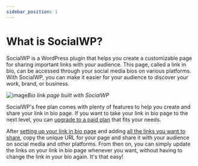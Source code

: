 ```yaml
---
sidebar_position: 1
---
```


# What is SocialWP?

SocialWP is a WordPress plugin that helps you create a customizable page for sharing important links with your audience. This page, called a link in bio, can be accessed through your social media bios on various platforms. With SocialWP, you can make it easier for your audience to discover your work, brand, or business.

![image](https://ik.imagekit.io/chadwickmarketing/social/Frame_20_FfaZZnqHH.png?ik-sdk-version=javascript-1.4.3&updatedAt=1670523521401)_Bio link page built with SocialWP_

SocialWP's free plan comes with plenty of features to help you create and share your link in bio page. If you want to take your link in bio page to the next level, you can [upgrade to a paid plan](https://socialwp.io/#pricing) that fits your needs.

After [setting up your link in bio page](/category/links) and adding [all the links you want to share](/tutorial-basics/links/creating-your-first-link), copy the unique URL for your page and share it with your audience on social media and other platforms. From then on, you can simply update the links on your link in bio page whenever you want, without having to change the link in your bio again. It's that easy!
